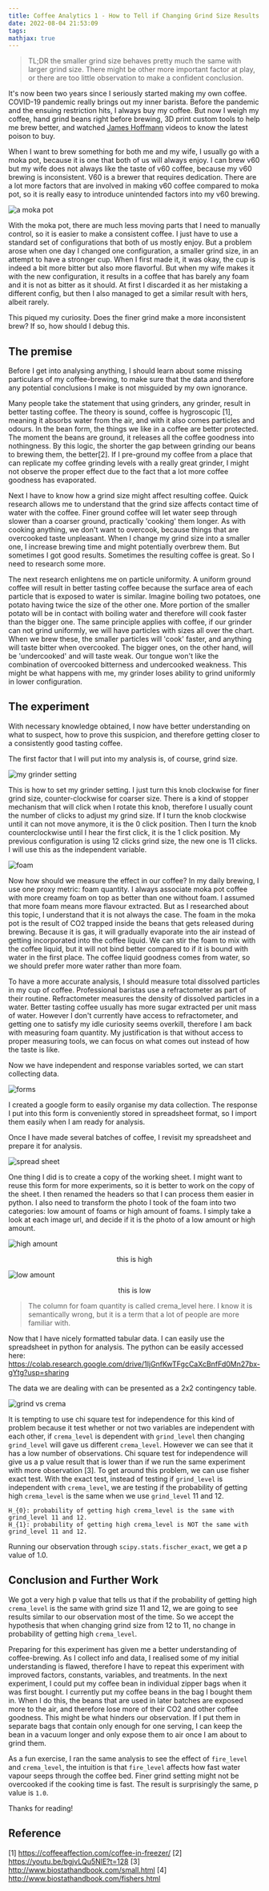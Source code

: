 ```yaml
---
title: Coffee Analytics 1 - How to Tell if Changing Grind Size Results in Better Brew
date: 2022-08-04 21:53:09
tags:
mathjax: true
---
```

 
 > TL;DR the smaller grind size behaves pretty much the same with larger grind size. There might be other more important factor at play, or there are too little observation to make a confident conclusion.

It's now been two years since I seriously started making my own coffee. COVID-19 pandemic really brings out my inner barista. Before the pandemic and the ensuing restriction hits, I always buy my coffee. But now I weigh my coffee, hand grind beans right before brewing, 3D print custom tools to help me brew better, and watched [James Hoffmann](https://www.youtube.com/channel/UCMb0O2CdPBNi-QqPk5T3gsQ) videos to know the latest poison to buy.
 
When I want to brew something for both me and my wife, I usually go with a moka pot, because it is one that both of us will always enjoy. I can brew v60 but my wife does not always like the taste of v60 coffee, because my v60 brewing is inconsistent. V60 is a brewer that requires dedication. There are a lot more factors that are involved in making v60 coffee compared to moka pot, so it is really easy to introduce unintended factors into my v60 brewing.
 
![a moka pot](https://drive.google.com/uc?export=view&id=1jvFRi9RrL2jQ9WPFh4QHgsN8fS3R1KBq)
 
With the moka pot, there are much less moving parts that I need to manually control, so it is easier to make a consistent coffee. I just have to use a standard set of configurations that both of us mostly enjoy. But a problem arose when one day I changed one configuration, a smaller grind size, in an attempt to have a stronger cup. When I first made it, it was okay, the cup is indeed a bit more bitter but also more flavorful. But when my wife makes it with the new configuration, it results in a coffee that has barely any foam and it is not as bitter as it should. At first I discarded it as her mistaking a different config, but then I also managed to get a similar result with hers, albeit rarely.
 
This piqued my curiosity. Does the finer grind make a more inconsistent brew? If so, how should I debug this.
 
<!-- more -->
 
## The premise
 
Before I get into analysing anything, I should learn about some missing particulars of my coffee-brewing, to make sure that the data and therefore any potential conclusions I make is not misguided by my own ignorance.
 
Many people take the statement that using grinders, any grinder, result in better tasting coffee. The theory is sound, coffee is hygroscopic [1], meaning it absorbs water from the air, and with it also comes particles and odours. In the bean form, the things we like in a coffee are better protected. The moment the beans are ground, it releases all the coffee goodness into nothingness. By this logic, the shorter the gap between grinding our beans to brewing them, the better[2]. If I pre-ground my coffee from a place that can replicate my coffee grinding levels with a really great grinder, I might not observe the proper effect due to the fact that a lot more coffee goodness has evaporated.
 
Next I have to know how a grind size might affect resulting coffee. Quick research allows me to understand that the grind size affects contact time of water with the coffee. Finer ground coffee will let water seep through slower than a coarser ground, practically 'cooking' them longer. As with cooking anything, we don't want to overcook, because things that are overcooked taste unpleasant. When I change my grind size into a smaller one, I increase brewing time and might potentially overbrew them. But sometimes I got good results. Sometimes the resulting coffee is great. So I need to research some more.
 
The next research enlightens me on particle uniformity. A uniform ground coffee will result in better tasting coffee because the surface area of each particle that is exposed to water is similar. Imagine boiling two potatoes, one potato having twice the size of the other one. More portion of the smaller potato will be in contact with boiling water and therefore will cook faster than the bigger one. The same principle applies with coffee, if our grinder can not grind uniformly, we will have particles with sizes all over the chart. When we brew these, the smaller particles will 'cook' faster, and anything will taste bitter when overcooked. The bigger ones, on the other hand, will be 'undercooked' and will taste weak. Our tongue won't like the combination of overcooked bitterness and undercooked weakness. This might be what happens with me, my grinder loses ability to grind uniformly in lower configuration.
 
## The experiment
 
With necessary knowledge obtained, I now have better understanding on what to suspect, how to prove this suspicion, and therefore getting closer to a consistently good tasting coffee.
 
The first factor that I will put into my analysis is, of course, grind size.
 
![my grinder setting](https://drive.google.com/uc?export=view&id=1ai2dU-VSN9RHlxlYR0CZDrXR6G6Xf4Ng)
 
This is how to set my grinder setting. I just turn this knob clockwise for finer grind size, counter-clockwise for coarser size. There is a kind of stopper mechanism that will click when I rotate this knob, therefore I usually count the number of clicks to adjust my grind size. If I turn the knob clockwise until it can not move anymore, it is the 0 click position. Then I turn the knob counterclockwise until I hear the first click, it is the 1 click position. My previous configuration is using 12 clicks grind size, the new one is 11 clicks. I will use this as the independent variable.
 
![foam](https://drive.google.com/uc?export=view&id=19U99HV3nJPLmHbszx-59o7cLavQdXLJj)
 
Now how should we measure the effect in our coffee? In my daily brewing, I use one proxy metric: foam quantity. I always associate moka pot coffee with more creamy foam on top as better than one without foam. I assumed that more foam means more flavour extracted. But as I researched about this topic, I understand that it is not always the case. The foam in the moka pot is the result of CO2 trapped inside the beans that gets released during brewing. Because it is gas, it will gradually evaporate into the air instead of getting incorporated into the coffee liquid. We can stir the foam to mix with the coffee liquid, but it will not bind better compared to if it is bound with water in the first place. The coffee liquid goodness comes from water, so we should prefer more water rather than more foam.
 
To have a more accurate analysis, I should measure total dissolved particles in my cup of coffee. Professional baristas use a refractometer as part of their routine. Refractometer measures the density of dissolved particles in a water. Better tasting coffee usually has more sugar extracted per unit mass of water. However I don't currently have access to refractometer, and getting one to satisfy my idle curiosity seems overkill, therefore I am back with measuring foam quantity. My justification is that without access to proper measuring tools, we can focus on what comes out instead of how the taste is like.
 
Now we have independent and response variables sorted, we can start collecting data.
 
![forms](https://drive.google.com/uc?export=view&id=1Hg-57AbqcmTc8KPm-PvDH44r2riILKH2)
 
I created a google form to easily organise my data collection. The response I put into this form is conveniently stored in spreadsheet format, so I import them easily when I am ready for analysis.
 
Once I have made several batches of coffee, I revisit my spreadsheet and prepare it for analysis.
 
![spread sheet](https://drive.google.com/uc?export=view&id=1MfTTDjhwr3h1jTtymwBSq5SR2IqksLS1)
 
One thing I did is to create a copy of the working sheet. I might want to reuse this form for more experiments, so it is better to work on the copy of the sheet. I then renamed the headers so that I can process them easier in python. I also need to transform the photo I took of the foam into two categories: low amount of foams or high amount of foams. I simply take a look at each image url, and decide if it is the photo of a low amount or high amount.
 
![high amount](https://drive.google.com/uc?export=view&id=1OlqX7isPUUKIGVruJ3fjjfzSjPztzOj3)
<center>this is high</center>
 
![low amount](https://drive.google.com/uc?export=view&id=1F3MsH5vTaWivFZ-1PiMY6R0d01IbOjKJ)
<center>this is low</center>
 
> The column for foam quantity is called crema_level here. I know it is semantically wrong, but it is a term that a lot of people are more familiar with.
 
Now that I have nicely formatted tabular data. I can easily use the spreadsheet in python for analysis. The python can be easily accessed here: https://colab.research.google.com/drive/1IjGnfKwTFgcCaXcBnfFd0Mn27bx-gYtg?usp=sharing
 
The data we are dealing with can be presented as a 2x2 contingency table.
 
![grind vs crema](https://drive.google.com/uc?export=view&id=1lG4-1Y-qnK154S7WGCihaZ4BqRvBNOY0)
 
It is tempting to use chi square test for independence for this kind of problem because it test whether or not two variables are independent with each other, if `crema_level` is dependent with `grind_level` then changing `grind_level` will gave us different `crema_level`. However we can see that it has a low number of observations. Chi square test for independence will give us a p value result that is lower than if we run the same experiment with more observation [3]. To get around this problem, we can use fisher exact test. With the exact test, instead of testing if `grind_level` is independent with `crema_level`, we are testing if the probability of getting high `crema_level` is the same when we use `grind_level` 11 and 12.

```
H_{0}: probability of getting high crema_level is the same with grind_level 11 and 12.
H_{1}: probability of getting high crema_level is NOT the same with grind_level 11 and 12.
```
 
Running our observation through `scipy.stats.fischer_exact`, we get a p value of 1.0.
 
## Conclusion and Further Work
 
We got a very high p value that tells us that if the probability of getting high `crema_level` is the same with grind size 11 and 12, we are going to see results similar to our observation most of the time. So we accept the hypothesis that when changing grind size from 12 to 11, no change in probability of getting high `crema_level`.
 
Preparing for this experiment has given me a better understanding of coffee-brewing. As I collect info and data, I realised some of my initial understanding is flawed, therefore I have to repeat this experiment with improved factors, constants, variables, and treatments. In the next experiment, I could put my coffee bean in individual zipper bags when it was first bought. I currently put my coffee beans in the bag I bought them in. When I do this, the beans that are used in later batches are exposed more to the air, and therefore lose more of their CO2 and other coffee goodness. This might be what hinders our observation.  If I put them in separate bags that contain only enough for one serving, I can keep the bean in a vacuum longer and only expose them to air once I am about to grind them.
 
As a fun exercise, I ran the same analysis to see the effect of `fire_level` and `crema_level`, the intuition is that `fire_level` affects how fast water vapour seeps through the coffee bed. Finer grind setting might not be overcooked if the cooking time is fast. The result is surprisingly the same, p value is `1.0`.

Thanks for reading!

## Reference
 
[1] https://coffeeaffection.com/coffee-in-freezer/
[2] https://youtu.be/bgjvLQu5NlE?t=128
[3] http://www.biostathandbook.com/small.html
[4] http://www.biostathandbook.com/fishers.html

